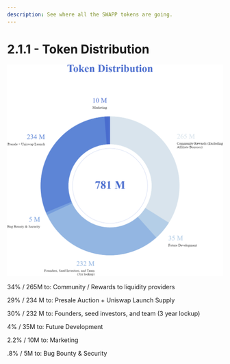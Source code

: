 ```yaml
---
description: See where all the SWAPP tokens are going.
---
```


# 2.1.1 - Token Distribution

![](.gitbook/assets/token-distribution-web.png)

34%  / 265M to: Community / Rewards to liquidity providers

29% / 234 M to: Presale Auction + Uniswap Launch Supply

30% / 232 M to: Founders, seed investors, and team \(3 year lockup\)

4% / 35M to: Future Development

2.2% / 10M to: Marketing

.8% / 5M to: Bug Bounty & Security

